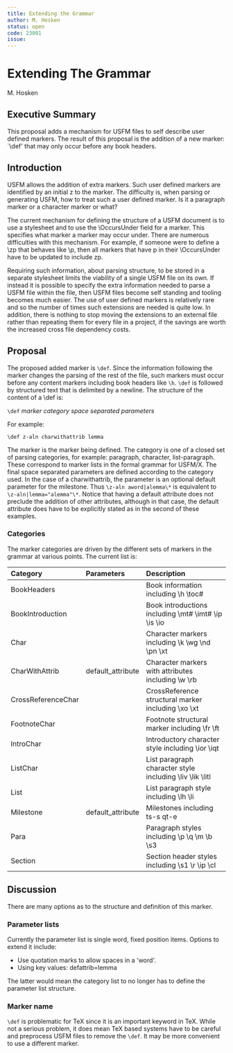 ```yaml
---
title: Extending the Grammar
author: M. Hosken
status: open
code: 23001
issue: 
---
```


# Extending The Grammar

M. Hosken

## Executive Summary

This proposal adds a mechanism for USFM files to self describe user defined
markers. The result of this proposal is the addition of a new marker: `\\def'
that may only occur before any book headers.

## Introduction

USFM allows the addition of extra markers. Such user defined markers are
identified by an initial z to the marker. The difficulty is, when parsing or
generating USFM, how to treat such a user defined marker. Is it a paragraph
marker or a character marker or what?

The current mechanism for defining the structure of a USFM document is to use a
stylesheet and to use the \\OccursUnder field for a marker. This specifies what
marker a marker may occur under. There are numerous difficulties with this
mechanism. For example, if someone were to define a \\zp that behaves like \\p,
then all markers that have p in their \\OccursUnder have to be updated to
include zp.

Requiring such information, about parsing structure, to be stored in a separate
stylesheet limits the viability of a single USFM file on its own. If instead it
is possible to specify the extra information needed to parse a USFM file within
the file, then USFM files become self standing and tooling becomes much easier.
The use of user defined markers is relatively rare and so the number of times
such extensions are needed is quite low. In addition, there is nothing to stop
moving the extensions to an external file rather than repeating them for every
file in a project, if the savings are worth the increased cross file dependency
costs.

## Proposal

The proposed added marker is `\def`. Since the information following the marker
changes the parsing of the rest of the file, such markers must occur before any
content markers including book headers like `\h`. `\def` is followed by
structured text that is delimited by a newline. The structure of the content of
a \\def is:

`\def` _marker_  _category_ *space separated parameters*

For example:

```
\def z-aln charwithattrib lemma
```

The marker is the marker being defined. The category is one of a closed set of
parsing categories, for example: paragraph, character, list-paragraph. These
correspond to marker lists in the formal grammar for USFM/X. The final space
separated parameters are defined according to the category used. In the case of
a charwithattrib, the parameter is an optional default parameter for the milestone.
Thus `\z-aln aword|alemma\*` is equivalent to `\z-aln|lemma="alemma"\*`.
Notice that having a default attribute does not preclude the addition of other
attributes, although in that case, the default attribute does have to be
explicitly stated as in the second of these examples.

### Categories

The marker categories are driven by the different sets of markers in the grammar
at various points. The current list is:

| Category   | Parameters    | Description                                   |
| :--------- | :------------ | :-------------------------------------------- |
| BookHeaders |         | Book information including \\h \\toc#  |
| BookIntroduction |    | Book introductions including \\mt# \\imt# \\ip \\is \\io |
| Char        |         | Character markers including \\k \\wg \\nd \\pn \\xt   |
| CharWithAttrib | default\_attribute | Character markers with attributes including \\w \\rb  |
| CrossReferenceChar |     | CrossReference structural marker including \\xo \\xt  |
| FootnoteChar |     | Footnote structural marker including \\fr \\ft    |
| IntroChar |     | Introductory character style including \\ior \\iqt  |
| ListChar |     | List paragraph character style including \\liv \\lik \\litl  |
| List |     | List paragraph style including \\lh \\li |
| Milestone | default\_attribute    | Milestones including ts-s qt-e  |
| Para |     | Paragraph styles including \\p \\q \\m \\b \\s3 |
| Section |     | Section header styles including \\s1 \\r \\ip \\cl |

## Discussion

There are many options as to the structure and definition of this marker.

### Parameter lists

Currently the parameter list is single word, fixed position items. Options to
extend it include:

- Use quotation marks to allow spaces in a 'word'.
- Using key values: defattrib=lemma

The latter would mean the category list to no longer has to define the
parameter list structure.

### Marker name

`\def` is problematic for TeX since it is an important keyword in TeX. While
not a serious problem, it does mean TeX based systems have to be careful and
preprocess USFM files to remove the `\def`. It may be more convenient to use a
different marker.

